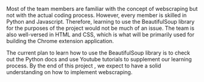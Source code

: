 Most of the team members are familiar with the concept of webscraping but not with the actual coding process. However, every member is skilled in Python and Javascript.
Therefore, learning to use the BeautifulSoup library for the purposes of the project would not be much of an issue. The team is also well-versed in HTML and CSS, which is
what will be primarily used for building the Chrome extension application.

The current plan to learn how to use the BeautifulSoup library is to check out the Python docs and use Youtube tutorials to supplement our learning process. By the end of this
project , we expect to have a solid understanding on how to implement webscraping.
